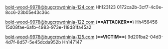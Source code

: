bold-wood-9978@bugcrowdninja-124.com
Hh123123
0172ca2b-3cf7-4c0e-8cc6-23b05e43c36c


bold-wood-9978@bugcrowdninja-122.com  (**==ATTACKER==**)
Hh456456
15d08fae-6afb-4983-973e-118d81fa45a2


bold-wood-9978@bugcrowdninja-125.com (**==VICTIM==**)
9d201ba2-04d3-4d7f-8d57-5e45dcda952b
Hh147147